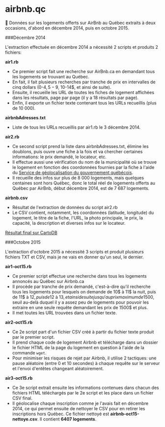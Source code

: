 airbnb.qc
=========

:rocket: Données sur les logements offerts sur AirBnb au Québec extraits à deux occasions, d'abord en décembre 2014, puis en octobre 2015.

###Décembre 2014

L'extraction effectuée en décembre 2014 a nécessité 2 scripts et produits 2 fichiers: 

**air1.rb**
  * Ce premier script fait une recherche sur AirBnb.ca en demandant tous les logements se trouvant au Québec.
  * En fait, il fait plusieurs recherches par tranche de prix en intervalles de cinq dollars (0-4$, 5-9$, 10-14$, et ainsi de suite).
  * Ensuite, il recueille les URL de toutes les fiches de logement affichées dans les résultats, page par page (il y a 18 résultats par page).
  * Enfin, il exporte un fichier texte contenant tous les URLs recueillis (plus de 10 000).

**airbnbAdresses.txt**
  * Liste de tous les URLs recueillis par air1.rb le 3 décembre 2014.

**air2.rb**
  * Ce second script prend la liste dans airbnbAdresses.txt, élimine les doublons, puis ouvre une fiche à la fois et va chercher certaines informations: le prix demandé, le locateur, etc.
  * Il effectue aussi une vérification du nom de la municipalité où se trouve le logement en fonction des coordonnées fournies par la fiche à l'aide du [Service de géolocalisation du gouvernement québécois](http://geoegl.msp.gouv.qc.ca/accueil/aideglo.htm).
  * Il recueille des infos sur plus de 8 000 logements, mais quelques centaines sont hors Québec, donc le total réel de logements offerts au Québec par AirBnb, début décembre 2014, est de 7 687 logements.
 
**airbnb.csv**
  * Résultat de l'extraction de données du script air2.rb
  * Le CSV contient, notamment, les coordonnées (latitude, longitude) du logement, le titre de la fiche, l'URL, la photo principale, le prix, la capacité, la description et diverses infos sur le locateur.

[Résultat final sur CartoDB](http://cdb.io/1yob6Nn)

###Octobre 2015

L'extraction d'octobre 2015 a nécessité 3 scripts et produit plusieurs fichiers TXT et CSV, mais je ne vais en donner qu'un seul, le dernier.

**air1-oct15.rb**
 * Ce premier script effectue une recherche dans tous les logements annoncés au Québec sur Airbnb.ca
 * Il procède par tranche de prix demandé, c'est-à-dire qu'il recherche tous les logements pour lesquels on demande de 10$ à 11$ la nuit, puis de 11$ à 12$, puis de 12$ à 13$, et ainsi de suite jusqu'au prix maximum de 1500$, seuil au-delà duquel il y a assez peu de logements pour pouvoir les extraire en une seule requête demandant les prix de 1500$ et plus.
 * Il met toutes les URL trouvées dans un fichier texte.

**air2-oct15.rb**
* Ce 2e script part d'un fichier CSV créé à partir du fichier texte produit par le premier script.
* Il prend chaque code de logement Airbnb et télécharge dans un dossier le fichier HTML de la page du logement en question à l'aide de la commande ```wget```.
* Pour minimiser les risques de rejet par Airbnb, il utilise 2 tactiques: une pause aléatoire (entre 0 et 10 secondes) à chaque requête sur le serveur et l'envoi d'entêtes changeant aléatoirement.

**air3-oct15.rb**
* Ce 3e script extrait ensuite les informations contenues dans chacun des fichiers HTML téléchargés par le 2e script et les place dans un fichier CSV final.
* Il géolocalise chaque inscription comme je l'avais fait en décembre 2014, ce qui permet ensuite de nettoyer le CSV pour en retirer les inscriptions hors Québec. Ce fichier nettoyé est **airbnb-oct15-nettoye.csv**. Il contient **6407 logements**.

